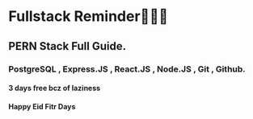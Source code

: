 # Fullstack Reminder👨🏻‍💻
## PERN Stack Full Guide.
### PostgreSQL , Express.JS , React.JS , Node.JS , Git , Github.
#### 3 days free bcz of laziness
#### Happy Eid Fitr Days
